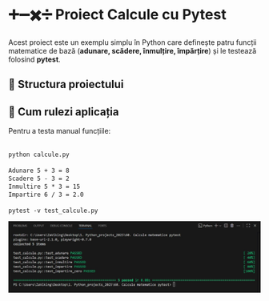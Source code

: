 # ➕➖✖️➗ Proiect Calcule cu Pytest

Acest proiect este un exemplu simplu în Python care definește patru funcții matematice de bază (**adunare, scădere, înmulțire, împărțire**) și le testează folosind **pytest**.

## 📂 Structura proiectului

## 🚀 Cum rulezi aplicația
Pentru a testa manual funcțiile:
```

python calcule.py

Adunare 5 + 3 = 8
Scadere 5 - 3 = 2
Inmultire 5 * 3 = 15
Impartire 6 / 3 = 2.0

pytest -v test_calcule.py
```
![](https://github.com/AdrianCTurcu/calcul_pytest/blob/main/calcul.jpg)
